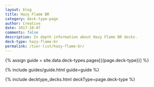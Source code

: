 ```yaml
---
layout: blog
title: Hazy Flame BR
category: deck-type-page
author: Creative
date: 2017-10-07
comments: false
description: In depth information about Hazy Flame BR decks.
deck-type: hazy-flame-br
permalink: /tier-list/hazy-flame-br/
---
```


{% assign guide = site.data.deck-types.pages[{{page.deck-type}}] %}

{% include guides/guide.html guide=guide %}

{% include decktype_decks.html deckType=page.deck-type %}